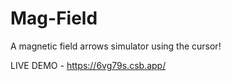 # Mag-Field
A magnetic field arrows simulator using the cursor!

LIVE DEMO - https://6vg79s.csb.app/

